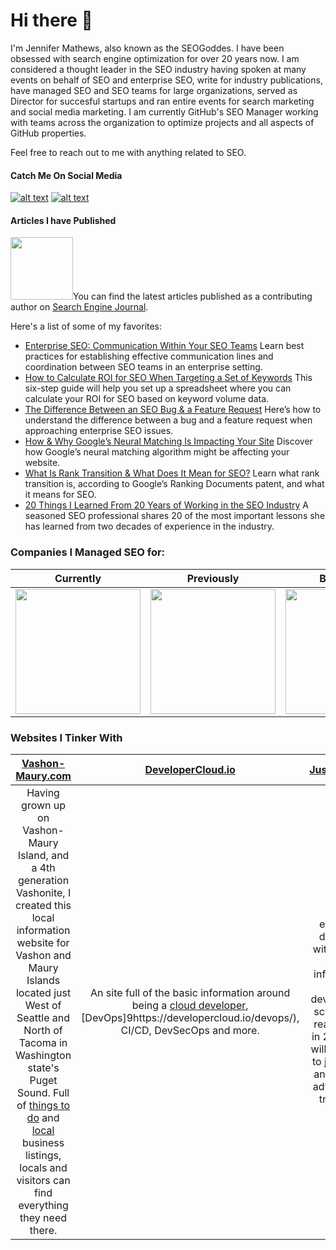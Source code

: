 # Hi there 👋
I'm Jennifer Mathews, also known as the SEOGoddes. I have been obsessed with search engine optimization for over 20 years now. I am considered a thought leader in the SEO industry having spoken at many events on behalf of SEO and enterprise SEO, write for industry publications, have managed SEO and SEO teams for large organizations, served as Director for succesful startups and ran entire events for search marketing and social media marketing. 
I am currently GitHub's SEO Manager working with teams across the organization to optimize projects and all aspects of GitHub properties. 

Feel free to reach out to me with anything related to SEO. 

#### Catch Me On Social Media

[![alt text][1.1]][1]
[![alt text][2.1]][2]

[1.1]: http://i.imgur.com/tXSoThF.png (twitter icon with padding)
[2.1]: http://i.imgur.com/P3YfQoD.png (facebook icon with padding)


[1]: http://www.twitter.com/seogoddess
[2]: http://www.facebook.com/theseogoddess

#### Articles I have Published
<img src="https://cdn.searchenginejournal.com/wp-content/themes/sej14/images-new/sej2x_new11.webp" float="left" width="100px">You can find the latest articles published as a contributing author on [Search Engine Journal](https://www.searchenginejournal.com/author/jenn-mathews/). 

Here's a list of some of my favorites:

 - [Enterprise SEO: Communication Within Your SEO Teams](https://www.searchenginejournal.com/enterprise-seo-team-communication/339311/)
Learn best practices for establishing effective communication lines and coordination between SEO teams in an enterprise setting.
 - [How to Calculate ROI for SEO When Targeting a Set of Keywords](https://www.searchenginejournal.com/calculate-roi-seo-targeting-keywords/380636/)
This six-step guide will help you set up a spreadsheet where you can calculate your ROI for SEO based on keyword volume data.
 - [The Difference Between an SEO Bug & a Feature Request](https://www.searchenginejournal.com/seo-bug-vs-feature-request/341891/)
Here’s how to understand the difference between a bug and a feature request when approaching enterprise SEO issues.
 - [How & Why Google’s Neural Matching Is Impacting Your Site](https://www.searchenginejournal.com/google-machine-learning-neural-matching/304563/)
Discover how Google’s neural matching algorithm might be affecting your website.
 - [What Is Rank Transition & What Does It Mean for SEO?](https://www.searchenginejournal.com/rank-transition-seo/292731/)
Learn what rank transition is, according to Google’s Ranking Documents patent, and what it means for SEO.
 - [20 Things I Learned From 20 Years of Working in the SEO Industry](https://www.searchenginejournal.com/what-i-learned-working-in-seo-industry/380069/)
A seasoned SEO professional shares 20 of the most important lessons she has learned from two decades of experience in the industry.


### Companies I Managed SEO for:
|Currently|Previously|Before That| 2012-2014 |2006-2007|
|:-------------:|:-------------:|:-------------:|:-------------:|:-------------:|
| <img src="https://seogoddess.com/wp-content/uploads/2020/03/Github-Logo.png" width="200px"> |  <img src="https://seogoddess.com/wp-content/uploads/2019/05/groupon-logo.jpg" width="200px"> | <img src="https://seogoddess.com/wp-content/uploads/2019/05/Nordstrom-logo.png" width="200px">|<img src="https://seogoddess.me/wp-content/uploads/2019/05/ADP_logo-e1558884106537.png" width="200px">|<img src="https://seogoddess.com/wp-content/uploads/2019/05/download.png" width="200px">|


### Websites I Tinker With

| [Vashon-Maury.com](https://vashon-maury.com) | [DeveloperCloud.io](https://developercloud.io) | [JustGrubMe.com](https://justgrubme.com) |
|:-------------:|:-------------:|:-------------:|
| Having grown up on Vashon-Maury Island, and a 4th generation Vashonite, I created this local information website for Vashon and Maury Islands located just West of Seattle and North of Tacoma in Washington state's Puget Sound. Full of [things to do](https://vashon-maury.com/vashon-island/things-vashon-island/) and [local](https://vashon-maury.com/local/) business listings, locals and visitors can find everything they need there.  | An site full of the basic information around being a [cloud developer](https://developercloud.io/developer/cloud-developer/), [DevOps]9https://developercloud.io/devops/), CI/CD, DevSecOps and more. | An SEO experiment to develop a site with recipes and cooking information. Still under development and scheduled to be ready sometime in 2021. The site will get you rright to just the recipe and will have no advertising. Yes, truly just grub me... |
